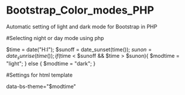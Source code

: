 # Bootstrap_Color_modes_PHP
Automatic setting of light and dark mode for Bootstrap in PHP

#Selecting night or day mode using php

$time = date("H:I");
$sunoff = date_sunset(time());
$sunon = date_sunrise(time());
if ($time < $sunoff && $time > $sunon){
  $modtime = "light";
}
else {
  $modtime = "dark";
}

#Settings for html template

data-bs-theme="$modtime"
